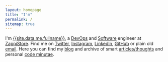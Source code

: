 ```yaml
---
layout: homepage
title: "I'm"
permalink: /
sitemap: true
---
```


I'm [{{site.data.me.fullname}}][about], a [DevOps][engineering-devops] and [Software][engineering-software] engineer at [ZappiStore][zappistore]. Find me on [Twitter][twitter], [Instagram][instagram], [LinkedIn][linkedin], [GitHub][github] or plain old [email][email]. Here you can find my [blog][blog_archive] and archive of smart [articles/thoughts][articles_archive] and personal [code minutae][minutae_archive].

[engineering-software]: https://en.wikipedia.org/wiki/Software_engineering
[engineering-devops]: https://en.wikipedia.org/wiki/DevOps
[zappistore]: http://zappistore.com
[email]: mailto:j@kingori.co?Subject=Hey%20There

[twitter]: {{site.data.profiles.twitter.url}}
[github]: {{site.data.profiles.github.url}}
[instagram]: {{site.data.profiles.instagram.url}}
[linkedin]: {{site.data.profiles.linkedin.url}}

[about]: /about/
[articles_archive]: /articles/archive/
[blog_archive]: /blog/archive/
[minutae_archive]: /minutae/archive/
